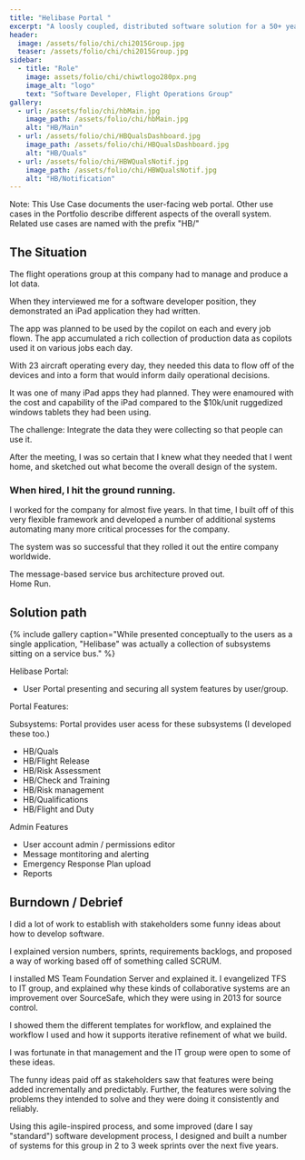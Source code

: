 ```yaml
---
title: "Helibase Portal "
excerpt: "A loosly coupled, distributed software solution for a 50+ year old heavy-lift helicopter company."
header:
  image: /assets/folio/chi/chi2015Group.jpg
  teaser: /assets/folio/chi/chi2015Group.jpg
sidebar:
  - title: "Role"
    image: assets/folio/chi/chiwtlogo280px.png
    image_alt: "logo"
    text: "Software Developer, Flight Operations Group"  
gallery:
  - url: /assets/folio/chi/hbMain.jpg
    image_path: /assets/folio/chi/hbMain.jpg
    alt: "HB/Main"
  - url: /assets/folio/chi/HBQualsDashboard.jpg
    image_path: /assets/folio/chi/HBQualsDashboard.jpg
    alt: "HB/Quals"
  - url: /assets/folio/chi/HBWQualsNotif.jpg
    image_path: /assets/folio/chi/HBWQualsNotif.jpg 
    alt: "HB/Notification"
---
```

Note: This Use Case documents the user-facing web portal.  Other use cases in the Portfolio describe different aspects of the overall system.  Related use cases are named with the prefix "HB/"

## The Situation 

The flight operations group at this company had to manage and produce a lot data.

When they interviewed me for a software developer position, they demonstrated an iPad application they had written. 

The app was planned to be used by the copilot on each and every job flown.  The app accumulated a rich collection of production data as copilots used it on various jobs each day.   

With 23  aircraft operating every day, they needed this data to flow off of the devices and into a form that would inform daily operational decisions.

It was one of many iPad apps they had planned.   They were enamoured with the cost and capability of the iPad compared to the $10k/unit ruggedized windows tablets they had been using.

The challenge: Integrate the data they were collecting so that people can use it.

After the meeting, I was so certain that I knew what they needed that I went home, and sketched out what become the overall design of the system.

### When hired, I hit the ground running.

I worked for the company for almost five years.  In that time, I built off of this very flexible framework and developed a number of additional systems automating many more critical processes for the company.

The system was so successful that they rolled it out the entire company worldwide.  

The message-based service bus architecture proved out.  
Home Run.


## Solution path
{% include gallery caption="While presented conceptually to the users as a single application, \"Helibase\" was actually a collection of subsystems sitting on a service bus." %}

Helibase Portal:
* User Portal presenting and securing all system features by user/group.

Portal Features:

Subsystems: Portal provides user acess for these subsystems 
(I developed these too.)

* HB/Quals 
* HB/Flight Release
* HB/Risk Assessment
* HB/Check and Training
* HB/Risk management
* HB/Qualifications
* HB/Flight and Duty

Admin Features
* User account admin / permissions editor
* Message montitoring and alerting
* Emergency Response Plan upload
* Reports


## Burndown / Debrief

I did a lot of work to establish with stakeholders some funny ideas about how to develop software.

I explained version numbers, sprints, requirements backlogs, and proposed a way of working based off of something called SCRUM.

I installed MS Team Foundation Server and explained it.  I evangelized TFS to IT group, and explained why these kinds of collaborative systems are an improvement over SourceSafe, which they were using in 2013 for source control.   

I showed them the different templates for workflow, and explained the workflow I used and how it supports iterative refinement of what we build.  

I was fortunate in that management and the IT group were open to some of these ideas.  

The funny ideas paid off as stakeholders saw that features were being added incrementally and predictably.  Further, the features were solving the problems they intended to solve and they were doing it consistently and reliably.

Using this agile-inspired process, and some improved (dare I say "standard") software development process, I designed and built a number of systems for this group in 2 to 3 week sprints over the next five years.  



